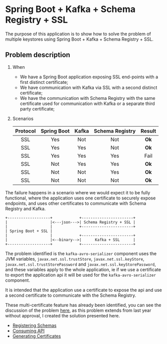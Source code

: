 # Spring Boot + Kafka + Schema Registry + SSL

The purpose of this application is to show how to solve the problem of multiple keystores using Spring Boot + Kafka + Schema Registry + SSL.

## Problem description

1. When
    * We have a Spring Boot application exposing SSL end-points with a first distinct certificate;
    * We have communication with Kafka via SSL with a second distinct certificate;
    * We have the communication with Schema Registry with the same certificate used for communication with Kafka or a separate third party certificate;

2. Scenarios

    | Protocol | Spring Boot | Kafka | Schema Registry | Result |
    |:--------:|:-----------:|:-----:|:---------------:|:------:|
    | SSL      | Yes         | Not   | Not             | **Ok** |
    | SSL      | Yes         | Yes   | Not             | **Ok** |
    | SSL      | Yes         | Yes   | Yes             | Fail   |
    | SSL      | Not         | Yes   | Yes             | **Ok** |
    | SSL      | Not         | Not   | Yes             | **Ok** |
    | SSL      | Not         | Not   | Not             | **Ok** |

The failure happens in a scenario where we would expect it to be fully functional, where the application uses one certificate to securely expose endpoints, and uses other certificates to communicate with Schema Registry and Kafka.

```text
+-------------------+            +-----------------------+
|                   |<---json--->| Schema Registry + SSL |
|                   |            +-----------------------+
| Spring Boot + SSL |
|                   |            +-----------------------+
|                   |<--binary-->|      Kafka + SSL      |  
+-------------------+            +-----------------------+
```

The problem identified is the `kafka-avro-serializer` component uses the JVM variables, `javax.net.ssl.trustStore`, `javax.net.ssl.keyStore`, `javax.net.ssl.trustStorePassword` and `javax.net.ssl.keyStorePassword`, and these variables apply to the whole application, ie if we use a certificate to export the application api it will be used for the `kafka-avro-serializer` component.

It is intended that the application use a certificate to expose the api and use a second certificate to communicate with the Schema Registry.

These multi-certificate feature has already been identified, you can see the discussion of the problem [here](https://github.com/confluentinc/schema-registry/pull/957), as this problem extends from last year without approval, I created the solution presented here.

* [Registering Schemas](documentation/register-schemas.md)
* [Consuming API](documentation/consume-api.md)
* [Generating Certificates](documentation/generate-certificates.md)
